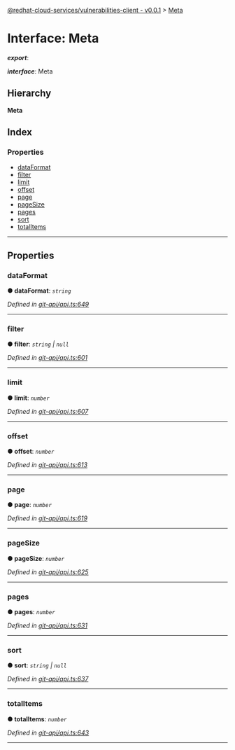 [@redhat-cloud-services/vulnerabilities-client - v0.0.1](../README.md) > [Meta](../interfaces/meta.md)

# Interface: Meta

*__export__*: 

*__interface__*: Meta

## Hierarchy

**Meta**

## Index

### Properties

* [dataFormat](meta.md#dataformat)
* [filter](meta.md#filter)
* [limit](meta.md#limit)
* [offset](meta.md#offset)
* [page](meta.md#page)
* [pageSize](meta.md#pagesize)
* [pages](meta.md#pages)
* [sort](meta.md#sort)
* [totalItems](meta.md#totalitems)

---

## Properties

<a id="dataformat"></a>

###  dataFormat

**● dataFormat**: *`string`*

*Defined in [git-api/api.ts:649](https://github.com/RedHatInsights/javascript-clients/blob/master/packages/vulnerabilities/git-api/api.ts#L649)*

___
<a id="filter"></a>

###  filter

**● filter**: *`string` \| `null`*

*Defined in [git-api/api.ts:601](https://github.com/RedHatInsights/javascript-clients/blob/master/packages/vulnerabilities/git-api/api.ts#L601)*

___
<a id="limit"></a>

###  limit

**● limit**: *`number`*

*Defined in [git-api/api.ts:607](https://github.com/RedHatInsights/javascript-clients/blob/master/packages/vulnerabilities/git-api/api.ts#L607)*

___
<a id="offset"></a>

###  offset

**● offset**: *`number`*

*Defined in [git-api/api.ts:613](https://github.com/RedHatInsights/javascript-clients/blob/master/packages/vulnerabilities/git-api/api.ts#L613)*

___
<a id="page"></a>

###  page

**● page**: *`number`*

*Defined in [git-api/api.ts:619](https://github.com/RedHatInsights/javascript-clients/blob/master/packages/vulnerabilities/git-api/api.ts#L619)*

___
<a id="pagesize"></a>

###  pageSize

**● pageSize**: *`number`*

*Defined in [git-api/api.ts:625](https://github.com/RedHatInsights/javascript-clients/blob/master/packages/vulnerabilities/git-api/api.ts#L625)*

___
<a id="pages"></a>

###  pages

**● pages**: *`number`*

*Defined in [git-api/api.ts:631](https://github.com/RedHatInsights/javascript-clients/blob/master/packages/vulnerabilities/git-api/api.ts#L631)*

___
<a id="sort"></a>

###  sort

**● sort**: *`string` \| `null`*

*Defined in [git-api/api.ts:637](https://github.com/RedHatInsights/javascript-clients/blob/master/packages/vulnerabilities/git-api/api.ts#L637)*

___
<a id="totalitems"></a>

###  totalItems

**● totalItems**: *`number`*

*Defined in [git-api/api.ts:643](https://github.com/RedHatInsights/javascript-clients/blob/master/packages/vulnerabilities/git-api/api.ts#L643)*

___

